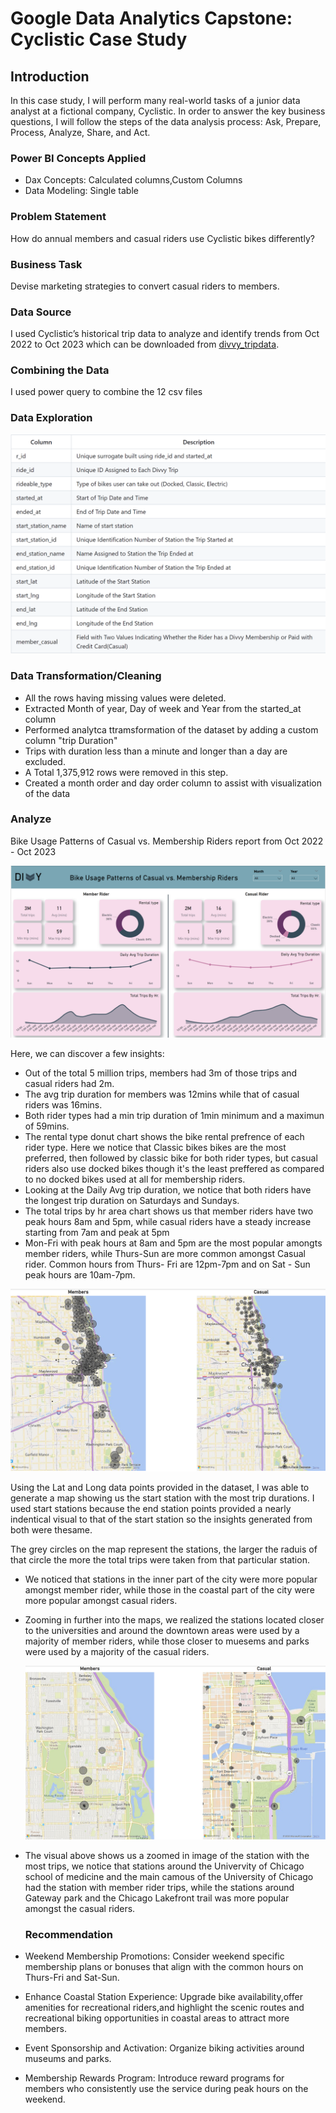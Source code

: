 # Google Data Analytics Capstone: Cyclistic Case Study



## Introduction

In this case study, I will perform many real-world tasks of a junior data analyst at a fictional company, Cyclistic. In order to answer the key business questions, I will follow the steps of the data analysis process: Ask, Prepare, Process, Analyze, Share, and Act.


### Power BI Concepts Applied

- Dax Concepts: Calculated columns,Custom Columns
- Data Modeling: Single table


### Problem Statement

How do annual members and casual riders use Cyclistic bikes differently?

### Business Task

Devise marketing strategies to convert casual riders to members.

### Data Source

I used Cyclistic’s historical trip data to analyze and identify trends from Oct 2022 to Oct 2023 which can be downloaded from [divvy_tripdata](https://divvy-tripdata.s3.amazonaws.com/index.html). 


### Combining the Data

I used power query to combine the 12 csv files


### Data Exploration

![](Data_explore.png)


### Data Transformation/Cleaning

- All the rows having missing values were deleted.
- Extracted Month of year, Day of week and Year from the started_at column 
- Performed analytca ttramsformation of the dataset by adding a custom column "trip Duration"
- Trips with duration less than a minute and longer than a day are excluded.
- A Total 1,375,912 rows were removed in this step.
- Created a month order and day order column to assist with visualization of the data

  
### Analyze

Bike Usage Patterns of Casual vs. Membership Riders report from Oct 2022 - Oct 2023 

![](Divvy_bikeshare_report.png)

Here, we can discover a few insights:
- Out of the total 5 million trips, members had 3m of those trips and casual riders had 2m.
- The avg trip duration for members was 12mins while that of casual riders was 16mins.
- Both rider types had a min trip duration of 1min minimum and a maximun of 59mins.
- The rental type donut chart shows the bike rental prefrence of each rider type. Here we notice that Classic bikes bikes are the most preferred, then followed by classic bike for both rider types, but casual 
  riders also use docked bikes though it's the least preffered as compared to no docked bikes used at all for membership riders.
- Looking at the Daily Avg trip duration, we notice that both riders have the longest trip duration on Saturdays and Sundays.
- The total trips by hr area chart shows us that member riders have two peak hours 8am and 5pm, while casual riders have a steady increase starting from 7am and peak at 5pm
- Mon-Fri with peak hours at 8am and 5pm are the most popular amongts member riders, while Thurs-Sun are more common amongst Casual rider. Common hours from Thurs- Fri are 12pm-7pm and on Sat - Sun peak hours are 
  10am-7pm.


![](Divvy_bikeshare_map.png)

Using the Lat and Long data points provided in the dataset, I was able to generate a map showing us the start station with the most trip durations.
I used start stations because the end station points provided a nearly indentical visual to that of the start station so the insights generated from both were thesame.

The grey circles on the map represent the stations, the larger the raduis of that circle the more the total trips were taken from that particular station.

- We noticed that stations in the inner part of the city were more popular amongst member rider, while those in the coastal part of the city were more popular amongst casual riders.
- Zooming in further into the maps, we realized the stations located closer to the universities and around the downtown areas were used by a majority of member riders, while those closer to muesems and parks were 
  used by a majority of the casual riders.

  ![](Zoomed_map.png)

- The visual above shows us a zoomed in image of the station with the most trips, we notice that stations around the Univervity of Chicago school of medicine and the main camous of the University of Chicago had 
  the station with member rider trips, while the stations around Gateway park and the Chicago Lakefront trail was more popular amongst the casual riders.


  ### Recommendation

- Weekend Membership Promotions: Consider weekend specific membership plans or bonuses that align with the common hours on Thurs-Fri and Sat-Sun.
- Enhance Coastal Station Experience: Upgrade bike availability,offer amenities for recreational riders,and highlight the scenic routes and recreational biking opportunities in coastal areas to attract more 
  members.
- Event Sponsorship and Activation: Organize biking activities around museums and parks.
- Membership Rewards Program: Introduce reward programs for members who consistently use the service during peak hours on the weekend.
  

  







  
 
